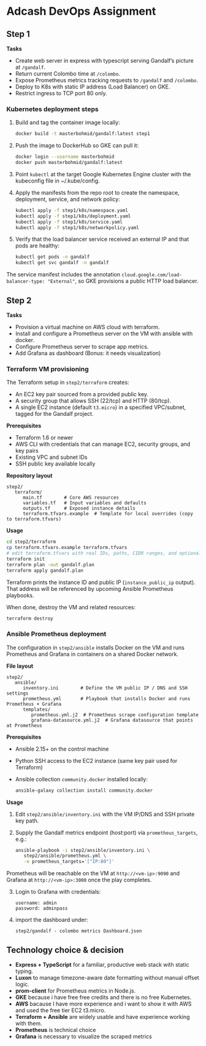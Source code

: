 # Adcash DevOps Assignment

## Step 1

**Tasks**

- Create web server in express with typescript serving Gandalf’s picture at `/gandalf`.
- Return current Colombo time at `/colombo`.
- Expose Prometheus metrics tracking requests to `/gandalf` and `/colombo`.
- Deploy to K8s with static IP address (Load Balancer) on GKE.
- Restrict ingress to TCP port 80 only.

### Kubernetes deployment steps

1. Build and tag the container image locally:

   ```bash
   docker build -t masterbohmid/gandalf:latest step1
   ```

2. Push the image to DockerHub so GKE can pull it:

   ```bash
   docker login --username masterbohmid
   docker push masterbohmid/gandalf:latest
   ```

3. Point `kubectl` at the target Google Kubernetes Engine cluster with the kubeconfig file in ~/.kube/config.

4. Apply the manifests from the repo root to create the namespace, deployment, service, and network policy:

   ```bash
   kubectl apply -f step1/k8s/namespace.yaml
   kubectl apply -f step1/k8s/deployment.yaml
   kubectl apply -f step1/k8s/service.yaml
   kubectl apply -f step1/k8s/networkpolicy.yaml
   ```

5. Verify that the load balancer service received an external IP and that pods are healthy:

   ```bash
   kubectl get pods -n gandalf
   kubectl get svc gandalf -n gandalf
   ```

The service manifest includes the annotation `cloud.google.com/load-balancer-type: "External"`, so GKE provisions a public HTTP load balancer.

## Step 2

**Tasks**

- Provision a virtual machine on AWS cloud with terraform.
- Install and configure a Prometheus server on the VM with ansible with docker.
- Configure Prometheus server to scrape app metrics.
- Add Grafana as dashboard (Bonus: it needs visualization)

### Terraform VM provisioning

The Terraform setup in `step2/terraform` creates:

- An EC2 key pair sourced from a provided public key.
- A security group that allows SSH (22/tcp) and HTTP (80/tcp).
- A single EC2 instance (default `t3.micro`) in a specified VPC/subnet, tagged for the Gandalf project.

**Prerequisites**

- Terraform 1.6 or newer
- AWS CLI with credentials that can manage EC2, security groups, and key pairs
- Existing VPC and subnet IDs
- SSH public key available locally

**Repository layout**

```
step2/
   terraform/
      main.tf        # Core AWS resources
      variables.tf   # Input variables and defaults
      outputs.tf     # Exposed instance details
      terraform.tfvars.example  # Template for local overrides (copy to terraform.tfvars)
```

**Usage**

```bash
cd step2/terraform
cp terraform.tfvars.example terraform.tfvars
# edit terraform.tfvars with real IDs, paths, CIDR ranges, and optional extra tags
terraform init
terraform plan -out gandalf.plan
terraform apply gandalf.plan
```

Terraform prints the instance ID and public IP (`instance_public_ip` output). That address will be referenced by upcoming Ansible Prometheus playbooks.

When done, destroy the VM and related resources:

```bash
terraform destroy
```

### Ansible Prometheus deployment

The configuration in `step2/ansible` installs Docker on the VM and runs Prometheus and Grafana in containers on a shared Docker network.

**File layout**

```
step2/
   ansible/
      inventory.ini        # Define the VM public IP / DNS and SSH settings
      prometheus.yml       # Playbook that installs Docker and runs Prometheus + Grafana
      templates/
         prometheus.yml.j2  # Prometheus scrape configuration template
         grafana-datasource.yml.j2  # Grafana datasource that points at Prometheus
```

**Prerequisites**

- Ansible 2.15+ on the control machine
- Python SSH access to the EC2 instance (same key pair used for Terraform)
- Ansible collection `community.docker` installed locally:

  ```bash
  ansible-galaxy collection install community.docker
  ```

**Usage**

1. Edit `step2/ansible/inventory.ini` with the VM IP/DNS and SSH private key path.
2. Supply the Gandalf metrics endpoint (host:port) via `prometheus_targets`, e.g.:

   ```bash
   ansible-playbook -i step2/ansible/inventory.ini \
      step2/ansible/prometheus.yml \
      -e prometheus_targets='["IP:80"]'
   ```

Prometheus will be reachable on the VM at `http://<vm-ip>:9090` and Grafana at `http://<vm-ip>:3000` once the play completes.

3. Login to Grafana with credentials:

   ```
   username: admin
   password: adminpass
   ```

4. import the dashboard under:

   ```
   step2/gandalf - colombo metrics Dashboard.json
   ```

## Technology choice & decision

- **Express + TypeScript** for a familiar, productive web stack with static typing.
- **Luxon** to manage timezone-aware date formatting without manual offset logic.
- **prom-client** for Prometheus metrics in Node.js.
- **GKE** because i have free free credits and there is no free Kubernetes.
- **AWS** bacause I have more experience and i want to show it with AWS and used the free tier EC2 t3.micro.
- **Terraform + Ansible** are widely usable and have experience working with them.
- **Prometheus** is technical choice
- **Grafana** is necessary to visualize the scraped metrics
